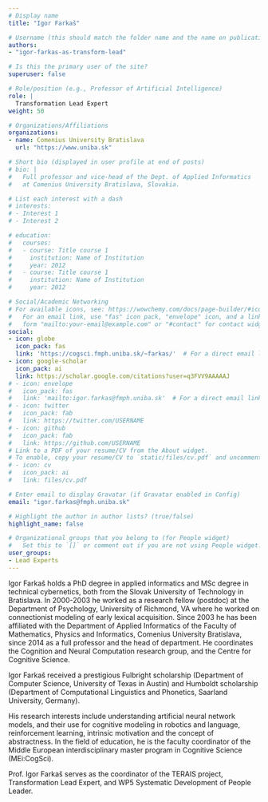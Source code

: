 ```yaml
---
# Display name
title: "Igor Farkaš"

# Username (this should match the folder name and the name on publications)
authors:
- "igor-farkas-as-transform-lead"

# Is this the primary user of the site?
superuser: false

# Role/position (e.g., Professor of Artificial Intelligence)
role: |
  Transformation Lead Expert
weight: 50

# Organizations/Affiliations
organizations:
- name: Comenius University Bratislava
  url: "https://www.uniba.sk"

# Short bio (displayed in user profile at end of posts)
# bio: |
#   Full professor and vice-head of the Dept. of Applied Informatics
#   at Comenius University Bratislava, Slovakia.

# List each interest with a dash
# interests:
# - Interest 1
# - Interest 2

# education:
#   courses:
#   - course: Title course 1
#     institution: Name of Institution
#     year: 2012
#   - course: Title course 1
#     institution: Name of Institution
#     year: 2012

# Social/Academic Networking
# For available icons, see: https://wowchemy.com/docs/page-builder/#icons
#   For an email link, use "fas" icon pack, "envelope" icon, and a link in the
#   form "mailto:your-email@example.com" or "#contact" for contact widget.
social:
- icon: globe
  icon_pack: fas
  link: 'https://cogsci.fmph.uniba.sk/~farkas/'  # For a direct email link, use "mailto:test@example.org".
- icon: google-scholar
  icon_pack: ai
  link: https://scholar.google.com/citations?user=q3FVV9AAAAAJ
# - icon: envelope
#   icon_pack: fas
#   link: 'mailto:igor.farkas@fmph.uniba.sk'  # For a direct email link, use "mailto:test@example.org".
# - icon: twitter
#   icon_pack: fab
#   link: https://twitter.com/USERNAME
# - icon: github
#   icon_pack: fab
#   link: https://github.com/USERNAME
# Link to a PDF of your resume/CV from the About widget.
# To enable, copy your resume/CV to `static/files/cv.pdf` and uncomment the lines below.
# - icon: cv
#   icon_pack: ai
#   link: files/cv.pdf

# Enter email to display Gravatar (if Gravatar enabled in Config)
email: "igor.farkas@fmph.uniba.sk"

# Highlight the author in author lists? (true/false)
highlight_name: false

# Organizational groups that you belong to (for People widget)
#   Set this to `[]` or comment out if you are not using People widget.
user_groups:
- Lead Experts
---
```

Igor Farkaš holds a PhD degree in applied informatics and MSc degree in technical cybernetics, both from the Slovak University of Technology in Bratislava. In 2000-2003 he worked as a research fellow (postdoc) at the Department of Psychology, University of Richmond, VA where he worked on connectionist modeling of early lexical acquisition.
Since 2003 he has been affiliated with the Department of Applied Informatics of the Faculty of Mathematics, Physics and Informatics, Comenius University Bratislava, since 2014 as a full professor and the head of department. He coordinates the Cognition and Neural Computation research group, and the Centre for Cognitive Science.

Igor Farkaš received a prestigious Fulbright scholarship (Department of Computer Science, University of Texas in Austin) and Humboldt scholarship (Department of Computational Linguistics and Phonetics, Saarland University, Germany).

His research interests include understanding artificial neural network models, and their use for cognitive modeling in robotics and language, reinforcement learning, intrinsic motivation and the concept of abstractness.
In the field of education, he is the faculty coordinator of the Middle European interdisciplinary master program in Cognitive Science (MEi:CogSci).

Prof. Igor Farkaš serves as the coordinator of the TERAIS project,
Transformation Lead Expert, and WP5 Systematic Development of People Leader.
